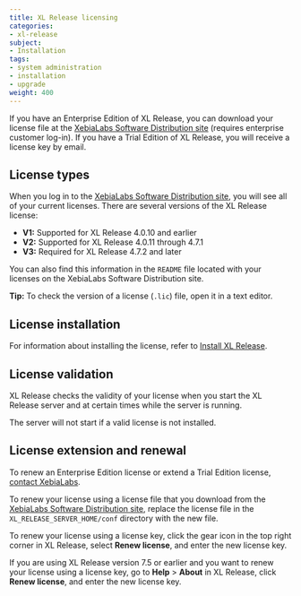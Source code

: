 ```yaml
---
title: XL Release licensing
categories:
- xl-release
subject:
- Installation
tags:
- system administration
- installation
- upgrade
weight: 400
---
```


If you have an Enterprise Edition of XL Release, you can download your license file at the [XebiaLabs Software Distribution site](https://dist.xebialabs.com/) (requires enterprise customer log-in). If you have a Trial Edition of XL Release, you will receive a license key by email.

## License types

When you log in to the [XebiaLabs Software Distribution site](https://dist.xebialabs.com/), you will see all of your current licenses. There are several versions of the XL Release license:

* **V1:** Supported for XL Release 4.0.10 and earlier
* **V2:** Supported for XL Release 4.0.11 through 4.7.1
* **V3:** Required for XL Release 4.7.2 and later

You can also find this information in the `README` file located with your licenses on the XebiaLabs Software Distribution site.

**Tip:** To check the version of a license (`.lic`) file, open it in a text editor.

## License installation

For information about installing the license, refer to [Install XL Release](/xl-release/how-to/install-xl-release.html#install-the-license).

## License validation

XL Release checks the validity of your license when you start the XL Release server and at certain times while the server is running.

The server will not start if a valid license is not installed.

## License extension and renewal

To renew an Enterprise Edition license or extend a Trial Edition license, [contact XebiaLabs](https://xebialabs.com/contact).

To renew your license using a license file that you download from the [XebiaLabs Software Distribution site](https://dist.xebialabs.com/), replace the license file in the `XL_RELEASE_SERVER_HOME/conf` directory with the new file.

To renew your license using a license key, click the gear icon in the top right corner in XL Release, select **Renew license**, and enter the new license key.

If you are using XL Release version 7.5 or earlier and you want to renew your license using a license key, go to **Help** > **About** in XL Release, click **Renew license**, and enter the new license key.
